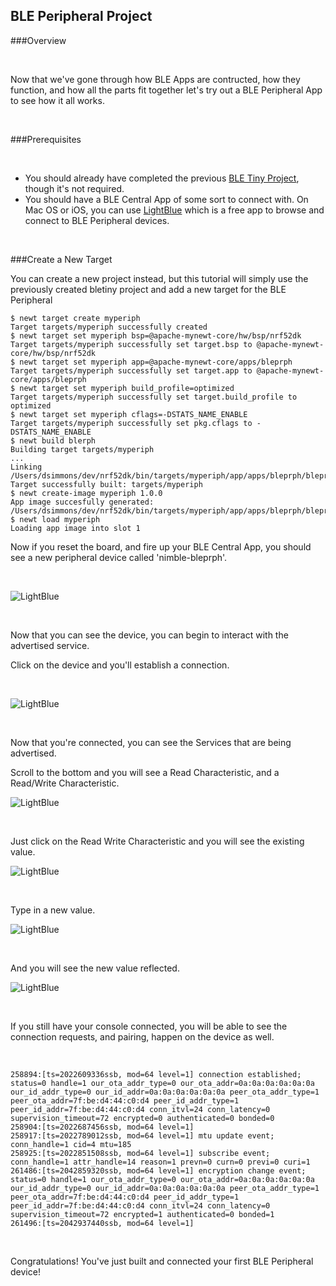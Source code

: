 ## BLE Peripheral Project

###Overview

<br>

Now that we've gone through how BLE Apps are contructed, how they function, and how all the parts fit together
let's try out a BLE Peripheral App to see how it all works.

<br>

###Prerequisites

<br>

* You should already have completed the previous [BLE Tiny Project](../bletiny_project.md), though it's not required.
* You should have a BLE Central App of some sort to connect with. On Mac OS or iOS, you can use [LightBlue](https://itunes.apple.com/us/app/lightblue-explorer-bluetooth/id557428110?mt=8)
which is a free app to browse and connect to BLE Peripheral devices. 

<br>

###Create a New Target

You can create a new project instead, but this tutorial will simply use the previously created bletiny project and add a new target for the BLE Peripheral

```
$ newt target create myperiph
Target targets/myperiph successfully created
$ newt target set myperiph bsp=@apache-mynewt-core/hw/bsp/nrf52dk
Target targets/myperiph successfully set target.bsp to @apache-mynewt-core/hw/bsp/nrf52dk
$ newt target set myperiph app=@apache-mynewt-core/apps/bleprph
Target targets/myperiph successfully set target.app to @apache-mynewt-core/apps/bleprph
$ newt target set myperiph build_profile=optimized
Target targets/myperiph successfully set target.build_profile to optimized
$ newt target set myperiph cflags=-DSTATS_NAME_ENABLE
Target targets/myperiph successfully set pkg.cflags to -DSTATS_NAME_ENABLE
$ newt build blerph
Building target targets/myperiph
...
Linking /Users/dsimmons/dev/nrf52dk/bin/targets/myperiph/app/apps/bleprph/bleprph.elf
Target successfully built: targets/myperiph
$ newt create-image myperiph 1.0.0
App image succesfully generated: /Users/dsimmons/dev/nrf52dk/bin/targets/myperiph/app/apps/bleprph/bleprph.img
$ newt load myperiph
Loading app image into slot 1
```

Now if you reset the board, and fire up your BLE Central App, you should see a new peripheral device called 'nimble-bleprph'.

<br>

![LightBlue](../pics/LightBlue-1.jpg "LightBlue iOS App with nimble-bleprph device")

<br>

Now that you can see the device, you can begin to interact with the advertised service. 

Click on the device and you'll establish a connection.

<br>

![LightBlue](../pics/LightBlue-2.jpg "LightBlue iOS App connected to the nimble-bleprph device")

<br>

Now that you're connected, you can see the Services that are being advertised.

Scroll to the bottom and you will see a Read Characteristic, and a Read/Write Characteristic.

![LightBlue](../pics/LightBlue-3.jpg "LightBlue iOS App connected to the nimble-bleprph device")

<br>

Just click on the Read Write Characteristic and you will see the existing value.

![LightBlue](../pics/LightBlue-4.jpg "LightBlue iOS App with nimble-bleprph device Characteristic")

<br>

Type in a new value.

![LightBlue](../pics/LightBlue-5.jpg "LightBlue iOS App Value Change")

<br>

And you will see the new value reflected.

![LightBlue](../pics/LightBlue-6.jpg "LightBlue iOS App with nimble-bleprph new value")

<br>

If you still have your console connected, you will be able to see the connection requests, and pairing,
happen on the device as well.

<br>

```hl_lines="1"
258894:[ts=2022609336ssb, mod=64 level=1] connection established; status=0 handle=1 our_ota_addr_type=0 our_ota_addr=0a:0a:0a:0a:0a:0a our_id_addr_type=0 our_id_addr=0a:0a:0a:0a:0a:0a peer_ota_addr_type=1 peer_ota_addr=7f:be:d4:44:c0:d4 peer_id_addr_type=1 peer_id_addr=7f:be:d4:44:c0:d4 conn_itvl=24 conn_latency=0 supervision_timeout=72 encrypted=0 authenticated=0 bonded=0
258904:[ts=2022687456ssb, mod=64 level=1]
258917:[ts=2022789012ssb, mod=64 level=1] mtu update event; conn_handle=1 cid=4 mtu=185
258925:[ts=2022851508ssb, mod=64 level=1] subscribe event; conn_handle=1 attr_handle=14 reason=1 prevn=0 curn=0 previ=0 curi=1
261486:[ts=2042859320ssb, mod=64 level=1] encryption change event; status=0 handle=1 our_ota_addr_type=0 our_ota_addr=0a:0a:0a:0a:0a:0a our_id_addr_type=0 our_id_addr=0a:0a:0a:0a:0a:0a peer_ota_addr_type=1 peer_ota_addr=7f:be:d4:44:c0:d4 peer_id_addr_type=1 peer_id_addr=7f:be:d4:44:c0:d4 conn_itvl=24 conn_latency=0 supervision_timeout=72 encrypted=1 authenticated=0 bonded=1
261496:[ts=2042937440ssb, mod=64 level=1]
```

<br>

Congratulations! You've just built and connected your first BLE Peripheral device!


